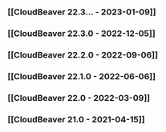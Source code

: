 ### [[CloudBeaver 22.3... - 2023-01-09]]

### [[CloudBeaver 22.3.0 - 2022-12-05]]

### [[CloudBeaver 22.2.0 - 2022-09-06]]

### [[CloudBeaver 22.1.0 - 2022-06-06]]

### [[CloudBeaver 22.0 - 2022-03-09]]

### [[CloudBeaver 21.0 - 2021-04-15]]